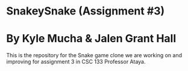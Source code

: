 # SnakeySnake (Assignment #3)
# By Kyle Mucha & Jalen Grant Hall

This is the repository for the Snake game clone we are working on and improving for assignment 3 in CSC 133 Professor Ataya.
